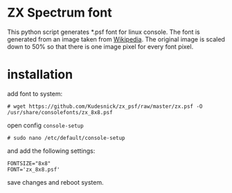 # ZX Spectrum font

This python script generates *.psf font for linux console. The font is generated from an image taken from [Wikipedia](https://ru.wikipedia.org/wiki/%D0%9D%D0%B0%D0%B1%D0%BE%D1%80_%D1%81%D0%B8%D0%BC%D0%B2%D0%BE%D0%BB%D0%BE%D0%B2_ZX_Spectrum). The original image is scaled down to 50% so that there is one image pixel for every font pixel.

# installation

add font to system:

~~~
# wget https://github.com/Kudesnick/zx_psf/raw/master/zx.psf -O /usr/share/consolefonts/zx_8x8.psf
~~~

open config `console-setup`

~~~
# sudo nano /etc/default/console-setup
~~~

and add the following settings:

~~~
FONTSIZE="8x8"
FONT='zx_8x8.psf'
~~~

save changes and reboot system.
